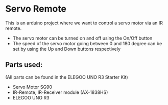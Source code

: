 # Servo Remote
This is an arduino project where we want to control a servo motor via an IR remote. 

- The servo motor can be turned on and off using the On/Off button
- The speed of the servo motor going between 0 and 180 degree can be set by using the Up and Down buttons respectively

## Parts used:
(All parts can be found in the ELEGOO UNO R3 Starter Kit)
- Servo Motor SG90
- IR-Remote, IR-Receiver module (AX-1838HS)
- ELEGOO UNO R3